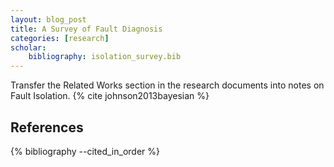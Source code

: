 ```yaml
---
layout: blog_post
title: A Survey of Fault Diagnosis
categories: [research]
scholar:
    bibliography: isolation_survey.bib
---
```


Transfer the Related Works section in the research documents into notes on Fault Isolation. {% cite johnson2013bayesian %}

## References

{% bibliography --cited_in_order %}
